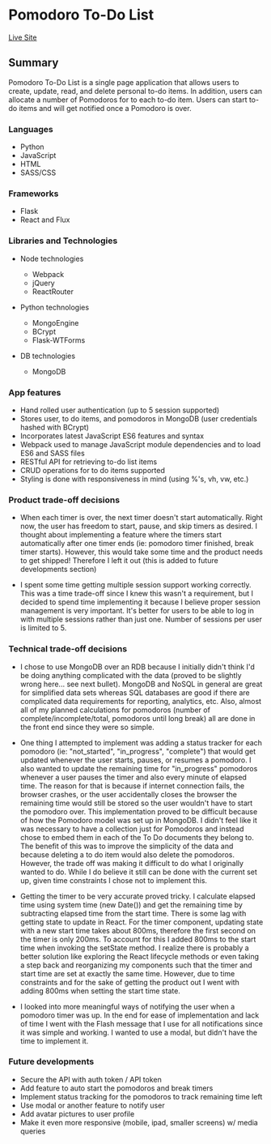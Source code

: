 # Pomodoro To-Do List

[Live Site][live]

[live]: http://pomodoro-to-do.herokuapp.com/

## Summary

Pomodoro To-Do List is a single page application that allows users to create, update, read, and delete personal to-do items.  In addition, users can allocate a number of Pomodoros for to each to-do item.  Users can start to-do items and will get notified once a Pomodoro is over.

### Languages

* Python
* JavaScript
* HTML
* SASS/CSS

### Frameworks

* Flask
* React and Flux

### Libraries and Technologies

* Node technologies
  + Webpack
  + jQuery
  + ReactRouter

* Python technologies
  + MongoEngine
  + BCrypt
  + Flask-WTForms

* DB technologies
  + MongoDB

### App features
- Hand rolled user authentication (up to 5 session supported)
- Stores user, to do items, and pomodoros in MongoDB (user credentials hashed with BCrypt)
- Incorporates latest JavaScript ES6 features and syntax
- Webpack used to manage JavaScript module dependencies and to load ES6 and SASS files
- RESTful API for retrieving to-do list items
- CRUD operations for to do items supported
- Styling is done with responsiveness in mind (using %'s, vh, vw, etc.)

### Product trade-off decisions

- When each timer is over, the next timer doesn't start automatically.  Right now, the user has freedom to start, pause, and skip timers as desired.  I thought about implementing a feature where the timers start automatically after one timer ends (ie: pomodoro timer finished, break timer starts).  However, this would take some time and the product needs to get shipped!  Therefore I left it out (this is added to future developments section)

- I spent some time getting multiple session support working correctly.  This was a time trade-off since I knew this wasn't a requirement, but I decided to spend time implementing it because I believe proper session management is very important.  It's better for users to be able to log in with multiple sessions rather than just one. Number of sessions per user is limited to 5.

### Technical trade-off decisions

- I chose to use MongoDB over an RDB because I initially didn't think I'd be doing anything complicated with the data (proved to be slightly wrong here... see next bullet).  MongoDB and NoSQL in general are great for simplified data sets whereas SQL databases are good if there are complicated data requirements for reporting, analytics, etc.  Also, almost all of my planned calculations for pomodoros (number of complete/incomplete/total, pomodoros until long break) all are done in the front end since they were so simple.  

- One thing I attempted to implement was adding a status tracker for each pomodoro (ie: "not_started", "in_progress", "complete") that would get updated whenever the user starts, pauses, or resumes a pomodoro. I also wanted to update the remaining time for "in_progress" pomodoros whenever a user pauses the timer and also every minute of elapsed time.  The reason for that is because if internet connection fails, the browser crashes, or the user accidentally closes the browser the remaining time would still be stored so the user wouldn't have to start the pomodoro over.  This implementation proved to be difficult because of how the Pomodoro model was set up in MongoDB.  I didn't feel like it was necessary to have a collection just for Pomodoros and instead chose to embed them in each of the To Do documents they belong to.  The benefit of this was to improve the simplicity of the data and because deleting a to do item would also delete the pomodoros.  However, the trade off was making it difficult to do what I originally wanted to do.  While I do believe it still can be done with the current set up, given time constraints I chose not to implement this.

- Getting the timer to be very accurate proved tricky.  I calculate elapsed time using system time (new Date()) and get the remaining time by subtracting elapsed time from the start time.  There is some lag with getting state to update in React.  For the timer component, updating state with a new start time takes about 800ms, therefore the first second on the timer is only 200ms.  To account for this I added 800ms to the start time when invoking the setState method.  I realize there is probably a better solution like exploring the React lifecycle methods or even taking a step back and reorganizing my components such that the timer and start time are set at exactly the same time.  However, due to time constraints and for the sake of getting the product out I went with adding 800ms when setting the start time state.

- I looked into more meaningful ways of notifying the user when a pomodoro timer was up.  In the end for ease of implementation and lack of time I went with the Flash message that I use for all notifications since it was simple and working.  I wanted to use a modal, but didn't have the time to implement it.

### Future developments
- Secure the API with auth token / API token
- Add feature to auto start the pomodoros and break timers
- Implement status tracking for the pomodoros to track remaining time left
- Use modal or another feature to notify user
- Add avatar pictures to user profile
- Make it even more responsive (mobile, ipad, smaller screens) w/ media queries
